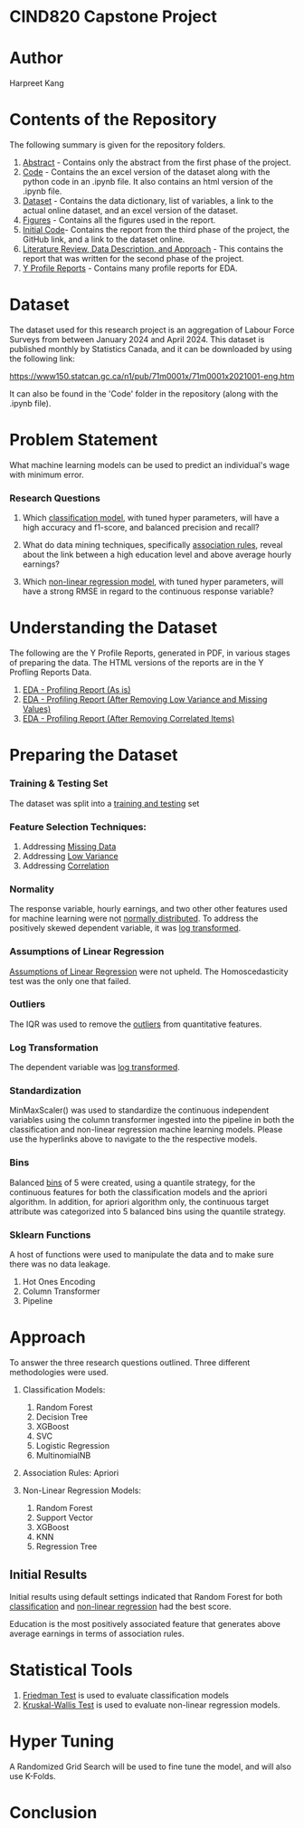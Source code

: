 
# CIND820 Capstone Project

# Author
Harpreet Kang

# Contents of the Repository
The following summary is given for the repository folders. 

1. [Abstract](https://github.com/harpkang/CIND820_CAPSTONE/tree/main/Abstract) - Contains only the abstract from the first phase of the project. 
2. [Code](https://github.com/harpkang/CIND820_CAPSTONE/tree/main/Code) - Contains the an excel version of the dataset along with the python code in an .ipynb file. It also contains an html version of the .ipynb file. 
3. [Dataset](https://github.com/harpkang/CIND820_CAPSTONE/tree/main/Dataset) - Contains the data dictionary, list of variables, a link to the actual online dataset, and an excel version of the dataset. 
4. [Figures](https://github.com/harpkang/CIND820_CAPSTONE/tree/main/Figures) - Contains all the figures used in the report. 
5. [Initial Code](https://github.com/harpkang/CIND820_CAPSTONE/tree/main/Initial%20Code)- Contains the report from the third phase of the project, the GitHub link, and a link to the dataset online. 
6. [Literature Review, Data Description, and Approach](https://github.com/harpkang/CIND820_CAPSTONE/tree/main/Literature%20Review%2C%20Data%20Description%2C%20and%20Approach) - This contains the report that was written for the second phase of the project.
7. [Y Profile Reports](https://github.com/harpkang/CIND820_CAPSTONE/tree/main/Y%20Profling%20Reports) - Contains many profile reports for EDA. 

# Dataset

The dataset used for this research project is an aggregation of Labour Force Surveys from between January 2024 and April 2024. This dataset is published monthly by Statistics Canada, and it can be downloaded by using the following link:

https://www150.statcan.gc.ca/n1/pub/71m0001x/71m0001x2021001-eng.htm

It can also be found in the 'Code' folder in the repository (along with the .ipynb file).

# Problem Statement

What machine learning models can be used to predict an individual's wage with minimum error.

### Research Questions

1. Which [classification model](https://nbviewer.org/github/harpkang/CIND820_CAPSTONE/blob/main/Code/kang_harpreet_code_cind820.ipynb#Classification), with tuned hyper parameters, will have a high accuracy and f1-score, and balanced precision and recall?


2. What do data mining techniques, specifically [association rules](https://nbviewer.org/github/harpkang/CIND820_CAPSTONE/blob/main/Code/kang_harpreet_code_cind820.ipynb#Apriori-Algorithm), reveal about the link between a high education level and above average hourly earnings?


4. Which [non-linear regression model](https://nbviewer.org/github/harpkang/CIND820_CAPSTONE/blob/main/Code/kang_harpreet_code_cind820.ipynb#Non-Linear-Regression), with tuned hyper parameters, will have a strong RMSE in regard to the continuous response variable?


# Understanding the Dataset
The following are the Y Profile Reports, generated in PDF, in various stages of preparing the data. The HTML versions of the reports are in the Y Profling Reports Data. 

1.	[EDA - Profiling Report (As is)](https://github.com/harpkang/CIND820_CAPSTONE/blob/main/Y%20Profling%20Reports/Profiling%20Report%20(As%20is).pdf)
2. [EDA -  Profiling Report (After Removing Low Variance and Missing Values)](https://github.com/harpkang/CIND820_CAPSTONE/blob/main/Y%20Profling%20Reports/Profiling%20Report%20(After%20Removing%20Low%20Variance%20and%20Missing%20Values).pdf) 
3. [EDA - Profiling Report (After Removing Correlated Items)](https://github.com/harpkang/CIND820_CAPSTONE/blob/main/Y%20Profling%20Reports/Profiling%20Report%20(After%20Removing%20Correlated%20Items).pdf )

# Preparing the Dataset

### Training & Testing Set
The dataset was split into a [training and testing](https://nbviewer.org/github/harpkang/CIND820_CAPSTONE/blob/main/Code/kang_harpreet_code_cind820.ipynb#Splitting-the-Data-into-Training-and-Testing) set

### Feature Selection Techniques:
1. Addressing [Missing Data](https://nbviewer.org/github/harpkang/CIND820_CAPSTONE/blob/main/Code/kang_harpreet_code_cind820.ipynb#Feature-Selection:-Missing-Values-)
2. Addressing [Low Variance](https://nbviewer.org/github/harpkang/CIND820_CAPSTONE/blob/main/Code/kang_harpreet_code_cind820.ipynb#Feature-Selection:-Low-Variance-)
4. Addressing [Correlation](https://nbviewer.org/github/harpkang/CIND820_CAPSTONE/blob/main/Code/kang_harpreet_code_cind820.ipynb#Feature-Selection:-Correlation-Analysis)
### Normality
The response variable, hourly earnings, and two other other features used for machine learning were not [normally distributed](https://nbviewer.org/github/harpkang/CIND820_CAPSTONE/blob/main/Code/kang_harpreet_code_cind820.ipynb#Checking-for-Normality). To address the positively skewed dependent variable, it was [log transformed](https://nbviewer.org/github/harpkang/CIND820_CAPSTONE/blob/main/Code/kang_harpreet_code_cind820.ipynb#Log-Transform-the-Dependent-Value). 


### Assumptions of Linear Regression
[Assumptions of Linear Regression](https://nbviewer.org/github/harpkang/CIND820_CAPSTONE/blob/main/Code/kang_harpreet_code_cind820.ipynb#Linearity-Assumptions-Tested) were not upheld. The Homoscedasticity test was the only one that failed. 

### Outliers
The IQR was used to remove the [outliers](https://nbviewer.org/github/harpkang/CIND820_CAPSTONE/blob/main/Code/kang_harpreet_code_cind820.ipynb#Outlier-Detection-using-IQR) from quantitative features. 

### Log Transformation
The dependent variable was [log transformed](https://nbviewer.org/github/harpkang/CIND820_CAPSTONE/blob/main/Code/kang_harpreet_code_cind820.ipynb#Log-Transform-the-Dependent-Value). 

### Standardization
MinMaxScaler() was used to standardize the continuous independent variables using the column transformer ingested into the pipeline in both the classification and non-linear regression machine learning models. Please use the hyperlinks above to navigate to the the respective models. 

### Bins
Balanced [bins](https://nbviewer.org/github/harpkang/CIND820_CAPSTONE/blob/main/Code/kang_harpreet_code_cind820.ipynb#--Apriori-Pre-Processing) of 5 were created, using a quantile strategy, for the continuous features for both the classification models and the apriori algorithm. In addition, for apriori algorithm only, the continuous target attribute was categorized into 5 balanced bins using the quantile strategy. 

### Sklearn Functions
A host of functions were used to manipulate the data and to make sure there was no data leakage. 
1. Hot Ones Encoding
2. Column Transformer
3. Pipeline

# Approach

To answer the three research questions outlined. Three different methodologies were used. 
1. Classification Models:
    1. Random Forest
    2. Decision Tree
    3. XGBoost
    4. SVC
    5. Logistic Regression
    6. MultinomialNB
    
2. Association Rules: Apriori 

3. Non-Linear Regression Models:
    1. Random Forest
    2. Support Vector
    3. XGBoost
    4. KNN
    5. Regression Tree
     

## Initial Results
Initial results using default settings indicated that Random Forest for both [classification](https://nbviewer.org/github/harpkang/CIND820_CAPSTONE/blob/main/Code/kang_harpreet_code_cind820.ipynb#--Classification-Base-Models) and [non-linear regression](https://nbviewer.org/github/harpkang/CIND820_CAPSTONE/blob/main/Code/kang_harpreet_code_cind820.ipynb#Non-Linear-Base-Models-without-Hyper-Tuning) had the best score. 

Education is the most positively associated feature that generates above average earnings in terms of association rules. 

# Statistical Tools

1. [Friedman Test](https://nbviewer.org/github/harpkang/CIND820_CAPSTONE/blob/main/Code/kang_harpreet_code_cind820.ipynb#--Friedman-Test-for-Classification) is used to evaluate classification models
2. [Kruskal-Wallis Test](https://nbviewer.org/github/harpkang/CIND820_CAPSTONE/blob/main/Code/kang_harpreet_code_cind820.ipynb#--Kruskal-Wallis-Test-for-Non-Linear-Regression) is used to evaluate non-linear regression models. 

# Hyper Tuning
A Randomized Grid Search will be used to fine tune the model, and will also use K-Folds. 

# Conclusion
